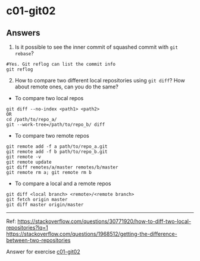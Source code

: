 # c01-git02

## Answers

1. Is it possible to see the inner commit of squashed commit with `git rebase`?
```
#Yes. Git reflog can list the commit info
git reflog
```

2. How to compare two different local repositories using `git diff`? How about remote ones, can you do the same?
- To compare two local repos
```
git diff --no-index <path1> <path2>
OR
cd /path/to/repo_a/
git --work-tree=/path/to/repo_b/ diff
```
- To compare two remote repos
```
git remote add -f a path/to/repo_a.git
git remote add -f b path/to/repo_b.git
git remote -v
git remote update
git diff remotes/a/master remotes/b/master
git remote rm a; git remote rm b
```
- To compare a local and a remote repos
```
git diff <local branch> <remote>/<remote branch>
git fetch origin master
git diff master origin/master
```
<!-- Don't change anything below this point-->
<!-- Before commiting, remove both commented lines--> 
***
Ref: https://stackoverflow.com/questions/30771920/how-to-diff-two-local-repositories?lq=1  
https://stackoverflow.com/questions/1968512/getting-the-difference-between-two-repositories  

Answer for exercise [c01-git02](https://github.com/devopsacademyau/academy/blob/c54d252bda58575e9dc9f92718237bed58aae772/classes/01class/exercises/c01-git02/README.md)
